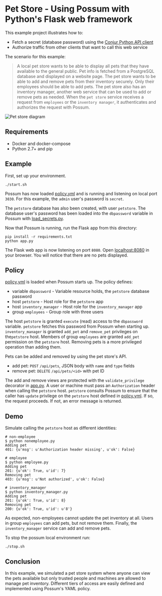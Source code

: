 # Pet Store - Using Possum with Python's Flask web framework

This example project illustrates how to:

* Fetch a secret (database password) using the [Conjur Python API client](https://pypi.python.org/pypi/Conjur)
* Authorize traffic from other clients that want to call this web service

The scenario for this example:

> A local pet store wants to be able to display all pets that they have available to the general public.
Pet info is fetched from a PostgreSQL database and displayed on a website page. The pet store wants to be able
to add and remove pets from their inventory securely. Only their employees should be able to add pets.
The pet store also has an inventory manager, another web service that can be used to add or remove pets as needed. 
When the `pet store` service receives a request from `employees` or the `inventory manager`, it authenticates and authorizes the
request with Possum.

![Pet store diagram](http://i.imgur.com/HLSO2VB.png)

## Requirements

* Docker and docker-compose
* Python 2.7+ and pip

## Example

First, set up your environment.

```
./start.sh
```

Possum has now loaded [policy.yml](policy.yml) and is running and listening on
local port `3030`. For this example, the `admin` user's password is
`secret`.

The `petstore` database has also been created, with user `petstore`.
The database user's password has been loaded into the `dbpassword` variable
in Possum with [load_secrets.py](load_secrets.py).

Now that Possum is running, run the Flask app from this directory:

```
pip install -r requirements.txt
python app.py
```

The Flask web app is now listening on port `8080`.
Open [localhost:8080](http://localhost:8080) in your browser.
You will notice that there are no pets displayed.

## Policy

[policy.yml](policy.yml) is loaded when Possum starts up. The policy defines:

* variable `dbpassword` - Variable resource holds, the `petstore` database password
* host `petstore` - Host role for the `petstore` app
* host `inventory_manager` - Host role for the `inventory_manager` app
* group `employees` - Group role with three users

The host `petstore` is granted `execute` (read) access to the `dbpassword` variable. `petstore` fetches this password from Possum when starting up.
`inventory_manager` is granted `add_pet` and `remove_pet` privileges on the`petstore` host. 
Members of group `employees` are granted `add_pet` permission on the `petstore` host. Removing pets is a more privileged operation than adding them.

Pets can be added and removed by using the pet store's API.

* add pet: `POST` `/api/pets`, JSON body with `name` and `type` fields
* remove pet: `DELETE` `/api/pets/<id>` with pet ID

The add and remove views are protected with the `validate_privilege` decorator
in [app.py](app.py). A user or machine must pass an `Authorization` header
when calling the `petstore` host. `petstore` consults Possum to ensure
that the caller has `update` privilege on the `petstore` host defined
in [policy.yml](policy.yml). If so, the request proceeds. If not, an error
message is returned.

## Demo

Simulate calling the `petstore` host as different identities:

```sh-session
# non-employee
$ python nonemployee.py
Adding pet
401: {u'msg': u'Authorization header missing', u'ok': False}

# employee
$ python employee.py
Adding pet
201: {u'ok': True, u'id': 7}
Removing pet
403: {u'msg': u'Not authorized', u'ok': False}

# inventory_manager
$ python inventory_manager.py
Adding pet
201: {u'ok': True, u'id': 8}
Removing pet
200: {u'ok': True, u'id': u'8'}
```

As expected, non-employees cannot update the pet inventory at all. Users in group
`employees` can add pets, but not remove them. Finally, the `inventory_manager` service
can add and remove pets.

To stop the possum local environment run:

```
./stop.sh
```

## Conclusion

In this example, we simulated a pet store system where anyone can view the
pets available but only trusted people and machines are allowed to manage
pet inventory. Different tiers of access are easily defined and implemented 
using Possum's YAML policy.
